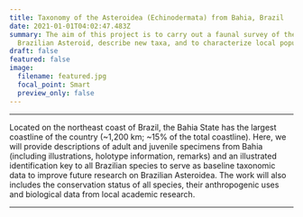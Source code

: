 ```yaml
---
title: Taxonomy of the Asteroidea (Echinodermata) from Bahia, Brazil
date: 2021-01-01T04:02:47.483Z
summary: The aim of this project is to carry out a faunal survey of the
  Brazilian Asteroid, describe new taxa, and to characterize local populations.
draft: false
featured: false
image:
  filename: featured.jpg
  focal_point: Smart
  preview_only: false
---
```

---
Located on the northeast coast of Brazil, the Bahia State has the largest coastline of the country (~1,200 km; ~15% of the total coastline). Here, we will provide descriptions of adult and juvenile specimens from Bahia (including illustrations, holotype information, remarks) and an illustrated identification key to all Brazilian species to serve as baseline taxonomic data to improve future research on Brazilian Asteroidea. The work will also includes the conservation status of all species, their anthropogenic uses and biological data from local academic research. 

---
